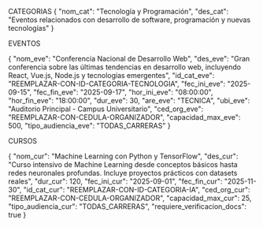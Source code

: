 CATEGORIAS 
{
  "nom_cat": "Tecnología y Programación",
  "des_cat": "Eventos relacionados con desarrollo de software, programación y nuevas tecnologías"
}


EVENTOS

{
  "nom_eve": "Conferencia Nacional de Desarrollo Web",
  "des_eve": "Gran conferencia sobre las últimas tendencias en desarrollo web, incluyendo React, Vue.js, Node.js y tecnologías emergentes",
  "id_cat_eve": "REEMPLAZAR-CON-ID-CATEGORIA-TECNOLOGIA",
  "fec_ini_eve": "2025-09-15",
  "fec_fin_eve": "2025-09-17",
  "hor_ini_eve": "08:00:00",
  "hor_fin_eve": "18:00:00",
  "dur_eve": 30,
  "are_eve": "TECNICA",
  "ubi_eve": "Auditorio Principal - Campus Universitario",
  "ced_org_eve": "REEMPLAZAR-CON-CEDULA-ORGANIZADOR",
  "capacidad_max_eve": 500,
  "tipo_audiencia_eve": "TODAS_CARRERAS"
}

CURSOS

{
  "nom_cur": "Machine Learning con Python y TensorFlow",
  "des_cur": "Curso intensivo de Machine Learning desde conceptos básicos hasta redes neuronales profundas. Incluye proyectos prácticos con datasets reales",
  "dur_cur": 120,
  "fec_ini_cur": "2025-09-01",
  "fec_fin_cur": "2025-11-30",
  "id_cat_cur": "REEMPLAZAR-CON-ID-CATEGORIA-IA",
  "ced_org_cur": "REEMPLAZAR-CON-CEDULA-ORGANIZADOR",
  "capacidad_max_cur": 25,
  "tipo_audiencia_cur": "TODAS_CARRERAS",
  "requiere_verificacion_docs": true
}